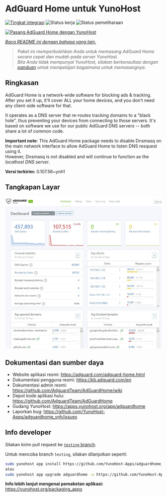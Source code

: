 <!--
N.B.: README ini dibuat secara otomatis oleh <https://github.com/YunoHost/apps/tree/master/tools/readme_generator>
Ini TIDAK boleh diedit dengan tangan.
-->

# AdGuard Home untuk YunoHost

[![Tingkat integrasi](https://apps.yunohost.org/badge/integration/adguardhome)](https://ci-apps.yunohost.org/ci/apps/adguardhome/)
![Status kerja](https://apps.yunohost.org/badge/state/adguardhome)
![Status pemeliharaan](https://apps.yunohost.org/badge/maintained/adguardhome)

[![Pasang AdGuard Home dengan YunoHost](https://install-app.yunohost.org/install-with-yunohost.svg)](https://install-app.yunohost.org/?app=adguardhome)

*[Baca README ini dengan bahasa yang lain.](./ALL_README.md)*

> *Paket ini memperbolehkan Anda untuk memasang AdGuard Home secara cepat dan mudah pada server YunoHost.*  
> *Bila Anda tidak mempunyai YunoHost, silakan berkonsultasi dengan [panduan](https://yunohost.org/install) untuk mempelajari bagaimana untuk memasangnya.*

## Ringkasan

AdGuard Home is a network-wide software for blocking ads & tracking. After you set it up, it'll cover ALL your home devices, and you don't need any client-side software for that.

It operates as a DNS server that re-routes tracking domains to a "black hole", thus preventing your devices from connecting to those servers. It's based on software we use for our public AdGuard DNS servers -- both share a lot of common code.

**Important note**: This AdGuard Home package needs to disable Dnsmasq on the main network interface to allow AdGuard Home to listen DNS resquest using it.  
However, Dnsmasq is not disabled and will continue to function as the *localhost DNS server*.


**Versi terkirim:** 0.107.56~ynh1

## Tangkapan Layar

![Tangkapan Layar pada AdGuard Home](./doc/screenshots/screenshot.jpg)

## Dokumentasi dan sumber daya

- Website aplikasi resmi: <https://adguard.com/adguard-home.html>
- Dokumentasi pengguna resmi: <https://kb.adguard.com/en>
- Dokumentasi admin resmi: <https://github.com/AdguardTeam/AdGuardHome/wiki>
- Depot kode aplikasi hulu: <https://github.com/AdguardTeam/AdGuardHome>
- Gudang YunoHost: <https://apps.yunohost.org/app/adguardhome>
- Laporkan bug: <https://github.com/YunoHost-Apps/adguardhome_ynh/issues>

## Info developer

Silakan kirim pull request ke [`testing` branch](https://github.com/YunoHost-Apps/adguardhome_ynh/tree/testing).

Untuk mencoba branch `testing`, silakan dilanjutkan seperti:

```bash
sudo yunohost app install https://github.com/YunoHost-Apps/adguardhome_ynh/tree/testing --debug
atau
sudo yunohost app upgrade adguardhome -u https://github.com/YunoHost-Apps/adguardhome_ynh/tree/testing --debug
```

**Info lebih lanjut mengenai pemaketan aplikasi:** <https://yunohost.org/packaging_apps>
